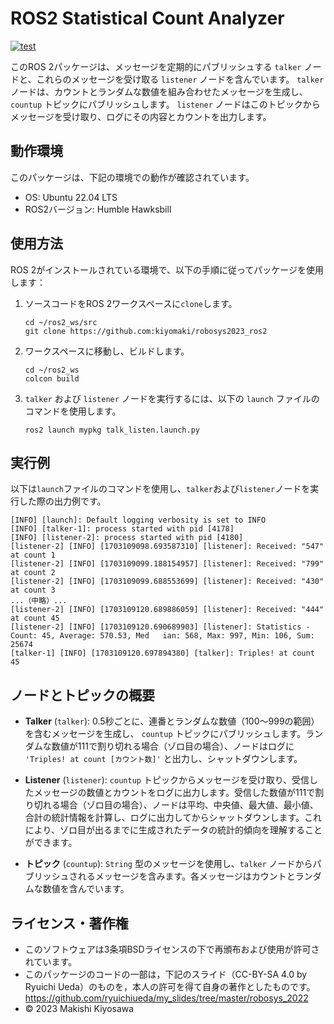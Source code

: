 # ROS2 Statistical Count Analyzer

[![test](https://github.com/kiyomaki/roboysys2023_ros2/actions/workflows/test.yml/badge.svg?branch=main)](https://github.com/kiyomaki/roboysys2023_ros2/actions/workflows/test.yml)

このROS 2パッケージは、メッセージを定期的にパブリッシュする `talker` ノードと、これらのメッセージを受け取る `listener` ノードを含んでいます。 `talker` ノードは、カウントとランダムな数値を組み合わせたメッセージを生成し、 `countup` トピックにパブリッシュします。 `listener` ノードはこのトピックからメッセージを受け取り、ログにその内容とカウントを出力します。

## 動作環境

このパッケージは、下記の環境での動作が確認されています。
- OS: Ubuntu 22.04 LTS
- ROS2バージョン: Humble Hawksbill

## 使用方法

ROS 2がインストールされている環境で、以下の手順に従ってパッケージを使用します：

1. ソースコードをROS 2ワークスペースに`clone`します。
   ```
   cd ~/ros2_ws/src
   git clone https://github.com:kiyomaki/robosys2023_ros2
   ```

2. ワークスペースに移動し、ビルドします。
   ```
   cd ~/ros2_ws
   colcon build
   ```

3. `talker` および `listener` ノードを実行するには、以下の `launch` ファイルのコマンドを使用します。
   ```
   ros2 launch mypkg talk_listen.launch.py
   ```

## 実行例
以下は`launch`ファイルのコマンドを使用し、`talker`および`listener`ノードを実行した際の出力例です。
   ```
   [INFO] [launch]: Default logging verbosity is set to INFO
   [INFO] [talker-1]: process started with pid [4178]
   [INFO] [listener-2]: process started with pid [4180]
   [listener-2] [INFO] [1703109098.693587310] [listener]: Received: "547" at count 1
   [listener-2] [INFO] [1703109099.188154957] [listener]: Received: "799" at count 2
   [listener-2] [INFO] [1703109099.688553699] [listener]: Received: "430" at count 3
   ...（中略）...
   [listener-2] [INFO] [1703109120.689886059] [listener]: Received: "444" at count 45
   [listener-2] [INFO] [1703109120.690689903] [listener]: Statistics - Count: 45, Average: 570.53, Med   ian: 568, Max: 997, Min: 106, Sum: 25674
   [talker-1] [INFO] [1703109120.697894380] [talker]: Triples! at count 45

   ```
## ノードとトピックの概要

- **Talker** (`talker`): 0.5秒ごとに、連番とランダムな数値（100〜999の範囲）を含むメッセージを生成し、 `countup` トピックにパブリッシュします。ランダムな数値が111で割り切れる場合（ゾロ目の場合）、ノードはログに `'Triples! at count [カウント数]'` と出力し、シャットダウンします。

- **Listener** (`listener`): `countup` トピックからメッセージを受け取り、受信したメッセージの数値とカウントをログに出力します。受信した数値が111で割り切れる場合（ゾロ目の場合）、ノードは平均、中央値、最大値、最小値、合計の統計情報を計算し、ログに出力してからシャットダウンします。これにより、ゾロ目が出るまでに生成されたデータの統計的傾向を理解することができます。

- **トピック** (`countup`): `String` 型のメッセージを使用し、`talker` ノードからパブリッシュされるメッセージを含みます。各メッセージはカウントとランダムな数値を含んでいます。

## ライセンス・著作権

- このソフトウェアは3条項BSDライセンスの下で再頒布および使用が許可されています。
- このパッケージのコードの一部は，下記のスライド（CC-BY-SA 4.0 by Ryuichi Ueda）のものを，本人の許可を得て自身の著作としたものです。
  https://github.com/ryuichiueda/my_slides/tree/master/robosys_2022
- © 2023 Makishi Kiyosawa

